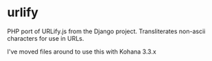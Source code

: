 # urlify
PHP port of URLify.js from the Django project. Transliterates non-ascii characters for use in URLs.

I've moved files around to use this with Kohana 3.3.x
